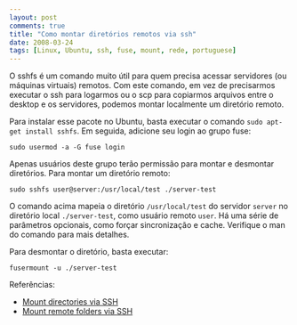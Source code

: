 ```yaml
---
layout: post
comments: true
title: "Como montar diretórios remotos via ssh"
date: 2008-03-24
tags: [Linux, Ubuntu, ssh, fuse, mount, rede, portuguese]
---
```

O sshfs é um comando muito útil para quem precisa acessar servidores (ou máquinas virtuais) remotos. Com este comando, em vez de precisarmos executar o ssh para logarmos ou o scp para copiarmos arquivos entre o desktop e os servidores, podemos montar localmente um diretório remoto.

Para instalar esse pacote no Ubuntu, basta executar o comando `sudo apt-get install sshfs`. Em seguida, adicione seu login ao grupo fuse:

`sudo usermod -a -G fuse login`

Apenas usuários deste grupo terão permissão para montar e desmontar diretórios. Para montar um diretório remoto:

`sudo sshfs user@server:/usr/local/test ./server-test`

O comando acima mapeia o diretório `/usr/local/test` do servidor `server` no diretório local `./server-test`, como usuário remoto `user`. Há uma série de parâmetros opcionais, como forçar sincronização e cache. Verifique o man do comando para mais detalhes.

Para desmontar o diretório, basta executar:

`fusermount -u ./server-test`

Referências:

- [Mount directories via SSH](http://liquidat.wordpress.com/2008/02/23/short-tip-mount-directories-via-ssh/)
- [Mount remote folders via SSH](http://www.ducea.com/2008/02/29/mount-remote-folders-via-ssh/)
